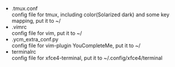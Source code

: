 - .tmux.conf  
config file for tmux, including color(Solarized dark) and some key mapping, put it to ~/
- .vimrc  
config file for vim, put it to ~/
- .ycm_extra_conf.py  
config file for vim-plugin YouCompleteMe, put it to ~/
- terminalrc  
config file for xfce4-terminal, put it to ~/.config/xfce4/terminal

